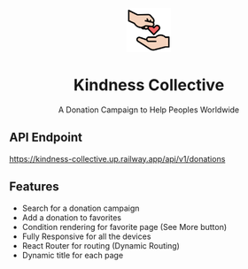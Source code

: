 <div align="center">
<img src="frontend-react/public/logo.png" alt="Kindness-Collective" width=80>
<h1>Kindness Collective</h1>
<p>A Donation Campaign to Help Peoples Worldwide</p>
</div>

## API Endpoint

https://kindness-collective.up.railway.app/api/v1/donations

## Features

-   Search for a donation campaign
-   Add a donation to favorites
-   Condition rendering for favorite page (See More button)
-   Fully Responsive for all the devices
-   React Router for routing (Dynamic Routing)
-   Dynamic title for each page
